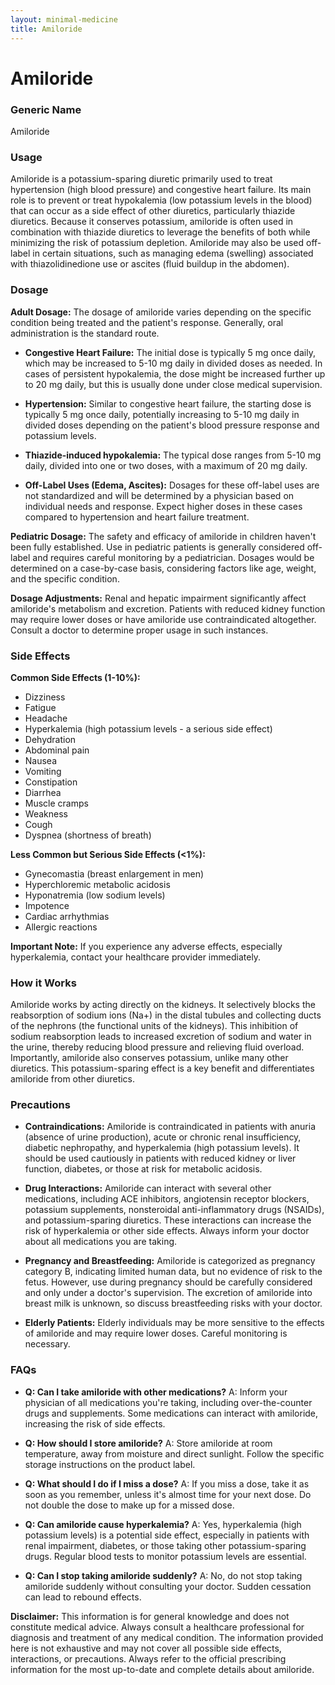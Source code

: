 ```yaml
---
layout: minimal-medicine
title: Amiloride
---
```


# Amiloride
### Generic Name
Amiloride

### Usage
Amiloride is a potassium-sparing diuretic primarily used to treat hypertension (high blood pressure) and congestive heart failure.  Its main role is to prevent or treat hypokalemia (low potassium levels in the blood) that can occur as a side effect of other diuretics, particularly thiazide diuretics.  Because it conserves potassium, amiloride is often used in combination with thiazide diuretics to leverage the benefits of both while minimizing the risk of potassium depletion.  Amiloride may also be used off-label in certain situations, such as managing edema (swelling) associated with thiazolidinedione use or ascites (fluid buildup in the abdomen).


### Dosage

**Adult Dosage:** The dosage of amiloride varies depending on the specific condition being treated and the patient's response.  Generally, oral administration is the standard route.

* **Congestive Heart Failure:**  The initial dose is typically 5 mg once daily, which may be increased to 5-10 mg daily in divided doses as needed.  In cases of persistent hypokalemia, the dose might be increased further up to 20 mg daily, but this is usually done under close medical supervision.

* **Hypertension:** Similar to congestive heart failure, the starting dose is typically 5 mg once daily, potentially increasing to 5-10 mg daily in divided doses depending on the patient's blood pressure response and potassium levels.

* **Thiazide-induced hypokalemia:**  The typical dose ranges from 5-10 mg daily, divided into one or two doses, with a maximum of 20 mg daily.

* **Off-Label Uses (Edema, Ascites):** Dosages for these off-label uses are not standardized and will be determined by a physician based on individual needs and response.  Expect higher doses in these cases compared to hypertension and heart failure treatment.


**Pediatric Dosage:** The safety and efficacy of amiloride in children haven't been fully established.  Use in pediatric patients is generally considered off-label and requires careful monitoring by a pediatrician.  Dosages would be determined on a case-by-case basis, considering factors like age, weight, and the specific condition.

**Dosage Adjustments:**  Renal and hepatic impairment significantly affect amiloride's metabolism and excretion. Patients with reduced kidney function may require lower doses or have amiloride use contraindicated altogether. Consult a doctor to determine proper usage in such instances.


### Side Effects

**Common Side Effects (1-10%):**

* Dizziness
* Fatigue
* Headache
* Hyperkalemia (high potassium levels - a serious side effect)
* Dehydration
* Abdominal pain
* Nausea
* Vomiting
* Constipation
* Diarrhea
* Muscle cramps
* Weakness
* Cough
* Dyspnea (shortness of breath)


**Less Common but Serious Side Effects (<1%):**

* Gynecomastia (breast enlargement in men)
* Hyperchloremic metabolic acidosis
* Hyponatremia (low sodium levels)
* Impotence
* Cardiac arrhythmias
* Allergic reactions

**Important Note:**  If you experience any adverse effects, especially hyperkalemia, contact your healthcare provider immediately.


### How it Works

Amiloride works by acting directly on the kidneys. It selectively blocks the reabsorption of sodium ions (Na+) in the distal tubules and collecting ducts of the nephrons (the functional units of the kidneys). This inhibition of sodium reabsorption leads to increased excretion of sodium and water in the urine, thereby reducing blood pressure and relieving fluid overload. Importantly, amiloride also conserves potassium, unlike many other diuretics. This potassium-sparing effect is a key benefit and differentiates amiloride from other diuretics.  


### Precautions

* **Contraindications:** Amiloride is contraindicated in patients with anuria (absence of urine production), acute or chronic renal insufficiency, diabetic nephropathy, and hyperkalemia (high potassium levels).  It should be used cautiously in patients with reduced kidney or liver function, diabetes, or those at risk for metabolic acidosis.

* **Drug Interactions:**  Amiloride can interact with several other medications, including ACE inhibitors, angiotensin receptor blockers, potassium supplements, nonsteroidal anti-inflammatory drugs (NSAIDs), and potassium-sparing diuretics.  These interactions can increase the risk of hyperkalemia or other side effects.  Always inform your doctor about all medications you are taking.

* **Pregnancy and Breastfeeding:** Amiloride is categorized as pregnancy category B, indicating limited human data, but no evidence of risk to the fetus. However, use during pregnancy should be carefully considered and only under a doctor's supervision.  The excretion of amiloride into breast milk is unknown, so discuss breastfeeding risks with your doctor.

* **Elderly Patients:** Elderly individuals may be more sensitive to the effects of amiloride and may require lower doses. Careful monitoring is necessary.


### FAQs

* **Q: Can I take amiloride with other medications?**  A:  Inform your physician of all medications you're taking, including over-the-counter drugs and supplements.  Some medications can interact with amiloride, increasing the risk of side effects.

* **Q: How should I store amiloride?** A: Store amiloride at room temperature, away from moisture and direct sunlight.  Follow the specific storage instructions on the product label.

* **Q: What should I do if I miss a dose?** A: If you miss a dose, take it as soon as you remember, unless it's almost time for your next dose. Do not double the dose to make up for a missed dose.

* **Q: Can amiloride cause hyperkalemia?** A: Yes, hyperkalemia (high potassium levels) is a potential side effect, especially in patients with renal impairment, diabetes, or those taking other potassium-sparing drugs.  Regular blood tests to monitor potassium levels are essential.

* **Q: Can I stop taking amiloride suddenly?** A: No, do not stop taking amiloride suddenly without consulting your doctor.  Sudden cessation can lead to rebound effects.


**Disclaimer:** This information is for general knowledge and does not constitute medical advice.  Always consult a healthcare professional for diagnosis and treatment of any medical condition.  The information provided here is not exhaustive and may not cover all possible side effects, interactions, or precautions. Always refer to the official prescribing information for the most up-to-date and complete details about amiloride.
